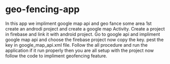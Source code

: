 # geo-fencing-app
In this app we impliment google map api and geo fance some area 
1st create an androdi project and create a google map Activity.
Create a project in firebase and link it with android project.
Go to google api and impliment google map api and choose the firebase project now copy the key.
pest the key in google_map_api.xml file.
Follow the all procedure and run the application if it run properly then you are all setup with the project now follow the code to impliment geofencing feature.
